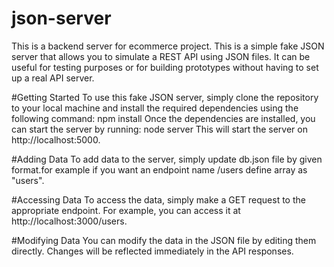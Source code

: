# json-server
This is a backend server for ecommerce project.
This is a simple fake JSON server that allows you to simulate a REST API using JSON files.
It can be useful for testing purposes or for building prototypes without having to set up a real API server.

#Getting Started
To use this fake JSON server, simply clone the repository to your local machine and install the required dependencies using the following command: npm install
Once the dependencies are installed, you can start the server by running: node server
This will start the server on http://localhost:5000.

#Adding Data
To add data to the server, simply update db.json file by given format.for example if you want an endpoint name /users define array as "users".

#Accessing Data
To access the data, simply make a GET request to the appropriate endpoint.
For example, you can access it at http://localhost:3000/users.

#Modifying Data
You can modify the data in the JSON file by editing them directly.
Changes will be reflected immediately in the API responses.
